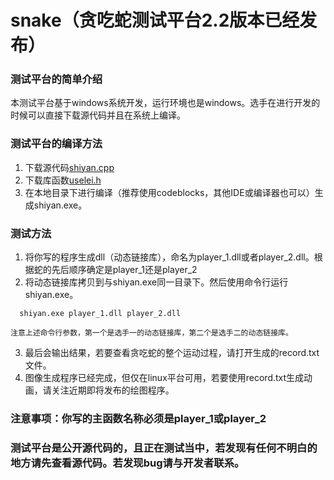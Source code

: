 # snake（贪吃蛇测试平台2.2版本已经发布）
### 测试平台的简单介绍
本测试平台基于windows系统开发，运行环境也是windows。选手在进行开发的时候可以直接下载源代码并且在系统上编译。
### 测试平台的编译方法
1. 下载源代码[shiyan.cpp](https://github.com/williamking5/snake/blob/master/bin/Debug/shiyan.cpp)
2. 下载库函数[uselei.h](https://github.com/williamking5/snake/blob/master/bin/Debug/uselei.h)
3. 在本地目录下进行编译（推荐使用codeblocks，其他IDE或编译器也可以）生成shiyan.exe。

### 测试方法
1. 将你写的程序生成dll（动态链接库），命名为player_1.dll或者player_2.dll。根据蛇的先后顺序确定是player_1还是player_2
2. 将动态链接库拷贝到与shiyan.exe同一目录下。然后使用命令行运行shiyan.exe。
  ``` 
    shiyan.exe player_1.dll player_2.dll
  ```
    注意上述命令行参数，第一个是选手一的动态链接库，第二个是选手二的动态链接库。

3. 最后会输出结果，若要查看贪吃蛇的整个运动过程，请打开生成的record.txt文件。
4. 图像生成程序已经完成，但仅在linux平台可用，若要使用record.txt生成动画，请关注近期即将发布的绘图程序。

### 注意事项：你写的主函数名称必须是player_1或player_2
### 测试平台是公开源代码的，且正在测试当中，若发现有任何不明白的地方请先查看源代码。若发现bug请与开发者联系。
